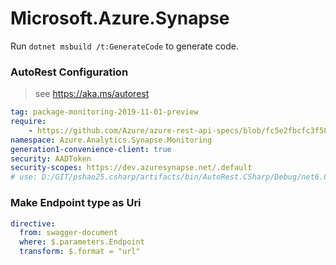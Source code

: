 # Microsoft.Azure.Synapse

Run `dotnet msbuild /t:GenerateCode` to generate code.

### AutoRest Configuration
> see https://aka.ms/autorest

``` yaml
tag: package-monitoring-2019-11-01-preview
require:
    - https://github.com/Azure/azure-rest-api-specs/blob/fc5e2fbcfc3f585d38bdb1c513ce1ad2c570cf3d/specification/synapse/data-plane/readme.md
namespace: Azure.Analytics.Synapse.Monitoring
generation1-convenience-client: true
security: AADToken
security-scopes: https://dev.azuresynapse.net/.default
# use: D:/GIT/pshao25.csharp/artifacts/bin/AutoRest.CSharp/Debug/net6.0
```

### Make Endpoint type as Uri

``` yaml
directive:
  from: swagger-document
  where: $.parameters.Endpoint
  transform: $.format = "url"
```